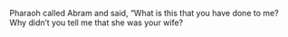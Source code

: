 Pharaoh called Abram and said, “What is this that you have done to me? Why didn’t you tell me that she was your wife?